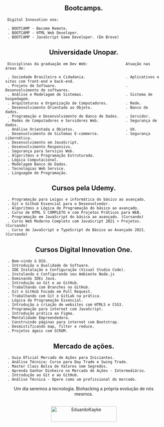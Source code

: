 <h2 align="center">Bootcamps.</h2>



     Digital Innovation one:                   

     . BOOTCAMP - Become Remote.
     . BOOTCAMP - HTML Web Developer. 
     . BOOTCAMP - JavaScript Game Developer. (Em Breve)


<h2 align="center">Universidade Unopar.</h2>



     Disciplinas da graduação em Dev Web:                 Atuação nas áreas de: 

     . Sociedade Brasileira e Cidadania.                  . Aplicativos e sites com front-end e back-end.  
     . Projeto de Software.                               . Desenvolvimento de softwares.   
     . Análise e Modelagem de Sistemas.                   . Sistema de hospedagem. 
     . Arquiteturas e Organização de Computadores.        . Rede.
     . Desenvolvimento Orientado ao Objeto.               . Banco de dados.
     . Programação e Desenvolvimento de Banco de Dados.   . Servidor. 
     . Redes de Computadores e Servidores Web.            . Segurança de dados.  
     . Análise Orientada a Objetos.                       . UX. 
     . Desenvolvimento de Sistemas E-commerce.            . Segurança cibernética.  
     . Desenvolvimento em JavaScript.                      
     . Desenvolvimento Responsivo. 
     . Segurança para Serviços Web.  
     . Algoritmos e Programação Estruturada.  
     . Lógica Computacional.
     . Modelagem Banco de Dados.
     . Tecnologias Web Service.
     . Linguagem de Programação.
    

<h2 align="center">Cursos pela Udemy.</h2>



     . Programação para Leigos e informática do básico ao avançado.  
     . Git e Github Essencial para o Desenvolvedor.
     . Algoritmos e Lógica de Programação do básico ao avançado.
     . Curso de HTML 5 COMPLETO e com Projetos Práticos para WEB.
     . Programação em JavaScript do básico ao avançado. (Cursando)
     . Curso Web Moderno Completo com JavaScript 2021 + Projetos. (Cursando)
     . Curso de JavaScript e TypeScript do Básico ao Avançado 2021. (Cursando)
     


<h2 align="center">Cursos Digital Innovation One.</h2>



     . Bem-vindo à DIO.
     . Introdução a Qualidade de Software.
     . IDE Instalação e Configuração (Visual Studio Code).
     . Instalando e Configurando seu Ambiente Node.js
     . Dominando IDEs Java.
     . Introdução ao Git e ao GitHub.
     . Trabalhando com Branches no GitHub.
     . Git e GitHub Focado em Pull Request.
     . Trabalhando com Git e GitLab na prática.
     . Lógica de Programação Essencial.
     . Introdução a criação de websites com HTML5 e CSS3.
     . Programação para internet com JavaScript.
     . Introdução prática ao Figma.
     . Mentalidade Empreendedora.
     . Construindo páginas para internet com Bootstrap.
     . Desmistificando map, filter e reduce.
     . Projetos ágeis com SCRUM.     


<h2 align="center">Mercado de ações.</h2>



     . Guia Oficial Mercado de Ações para Iniciantes. 
     . Análise Técnica: Curso para Day Trade e Swing Trade.
     . Master Class Bolsa de Valores sem Segredos.
     . Aprenda Ganhar Dinheiro no Mercado de Ações - Intermediário.
     . Introdução ao Git e ao GitHub.
     . Análise Técnica - Opere como um profissional do mercado.
     


<div align="center">
Um dia seremos a tecnologia. Biohacking a própria evolução de nós mesmos.<br><br>

<p><a href="https://www.buymeacoffee.com/EduardoKayke"> <img align="center" src="https://cdn.buymeacoffee.com/buttons/v2/default-yellow.png" height="50" width="210" alt="EduardoKayke" /></a></p><br><br>

